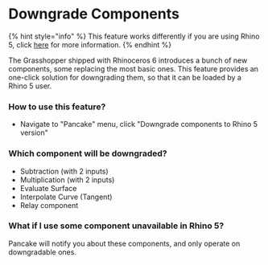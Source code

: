 # Downgrade Components

{% hint style="info" %}
This feature works differently if you are using Rhino 5, click [here](downgrade-components-rhino-5.md) for more information.
{% endhint %}

The Grasshopper shipped with Rhinoceros 6 introduces a bunch of new components, some replacing the most basic ones. This feature provides an one-click solution for downgrading them, so that it can be loaded by a Rhino 5 user.

### How to use this feature?

* Navigate to "Pancake" menu, click "Downgrade components to Rhino 5 version"

### Which component will be downgraded?

* Subtraction \(with 2 inputs\)
* Multiplication \(with 2 inputs\)
* Evaluate Surface
* Interpolate Curve \(Tangent\)
* Relay component

### What if I use some component unavailable in Rhino 5?

Pancake will notify you about these components, and only operate on downgradable ones.

